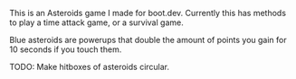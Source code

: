This is an Asteroids game I made for boot.dev. Currently this has methods to play a time attack game, or a survival game. 

Blue asteroids are powerups that double the amount of points you gain for 10 seconds if you touch them.

TODO: 
Make hitboxes of asteroids circular.
